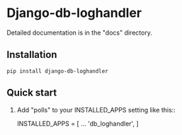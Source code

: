Django-db-loghandler
=============

Detailed documentation is in the "docs" directory.

Installation
------------
	pip install django-db-loghandler

Quick start
-----------


1. Add "polls" to your INSTALLED_APPS setting like this::

    INSTALLED_APPS = [
        ...
        'db_loghandler',
    ]

